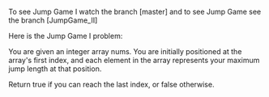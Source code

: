 To see Jump Game I watch the branch [master] and to see Jump Game see the branch [JumpGame_II]

Here is the Jump Game I problem:

You are given an integer array nums. You are initially positioned at the array's first index, and each element in the array represents your maximum jump length at that position.

Return true if you can reach the last index, or false otherwise.
